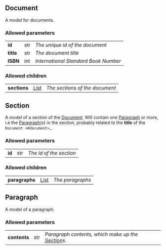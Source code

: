 ## Document
A model for documents.

### Allowed parameters
<table>
  <tr>
    <td><b>id</b></td>
    <td>str</td>
    <td><i>The unique id of the document</i></td>
 </tr>


  <tr>
    <td><b>title</b></td>
    <td>str</td>
    <td><i>The document title</i></td>
 </tr>


  <tr>
    <td><b>ISBN</b></td>
    <td>int</td>
    <td><i>International Standard Book Number</i></td>
 </tr>


</table>

### Allowed children
<table>
  <tr>
    <td><b>sections</b></td>
    <td><a href="#list">List</a></td>
    <td><i>The sections of the document</i></td>
  </tr>


</table>

## Section
A model of a section of the <a href="#document">Document</a>. Will contain one <a href="#paragraph">Paragraph</a> or more, i.e the <a href="#paragraph">Paragraph</a>(s) in the section, probably related to the <b>title</b> of the `Document <#document>`_.

### Allowed parameters
<table>
  <tr>
    <td><b>id</b></td>
    <td>str</td>
    <td><i>The id of the section</i></td>
 </tr>


</table>

### Allowed children
<table>
  <tr>
    <td><b>paragraphs</b></td>
    <td><a href="#list">List</a></td>
    <td><i>The paragraphs</i></td>
  </tr>


</table>

## Paragraph
A model of a paragraph.

### Allowed parameters
<table>
  <tr>
    <td><b>contents</b></td>
    <td>str</td>
    <td><i>Paragraph contents, which make up the <a href="#section">Section</a>s.</i></td>
 </tr>


</table>
